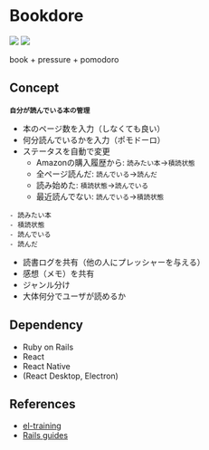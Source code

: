 # Bookdore
![](https://img.shields.io/badge/Ruby-2.7.0--dev-red.svg)
![](https://img.shields.io/badge/Rails-5.2.3-blue.svg)

book + pressure + pomodoro

## Concept

**`自分が読んでいる本の管理`**

- 本のページ数を入力（しなくても良い）
- 何分読んでいるかを入力（ポモドーロ）
- ステータスを自動で変更
  - Amazonの購入履歴から: `読みたい本`→`積読状態`
  - 全ページ読んだ:  `読んでいる`→`読んだ`
  - 読み始めた: `積読状態`→`読んでいる`
  - 最近読んでない: `読んでいる`→`積読状態`
```
- 読みたい本
- 積読状態
- 読んでいる
- 読んだ
```
- 読書ログを共有（他の人にプレッシャーを与える）
- 感想（メモ）を共有
- ジャンル分け
- 大体何分でユーザが読めるか

## Dependency

- Ruby on Rails
- React
- React Native
- (React Desktop, Electron)

## References

- [el-training](https://github.com/everyleaf/el-training)
- [Rails guides](https://railsguides.jp)

